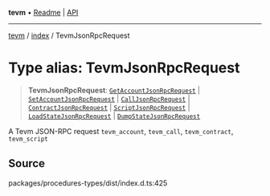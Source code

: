 **tevm** • [Readme](../../README.md) \| [API](../../modules.md)

***

[tevm](../../README.md) / [index](../README.md) / TevmJsonRpcRequest

# Type alias: TevmJsonRpcRequest

> **TevmJsonRpcRequest**: [`GetAccountJsonRpcRequest`](../../procedures-types/type-aliases/GetAccountJsonRpcRequest.md) \| [`SetAccountJsonRpcRequest`](../../procedures-types/type-aliases/SetAccountJsonRpcRequest.md) \| [`CallJsonRpcRequest`](../../procedures-types/type-aliases/CallJsonRpcRequest.md) \| [`ContractJsonRpcRequest`](../../procedures-types/type-aliases/ContractJsonRpcRequest.md) \| [`ScriptJsonRpcRequest`](../../procedures-types/type-aliases/ScriptJsonRpcRequest.md) \| [`LoadStateJsonRpcRequest`](../../procedures-types/type-aliases/LoadStateJsonRpcRequest.md) \| [`DumpStateJsonRpcRequest`](../../procedures-types/type-aliases/DumpStateJsonRpcRequest.md)

A Tevm JSON-RPC request
`tevm_account`, `tevm_call`, `tevm_contract`, `tevm_script`

## Source

packages/procedures-types/dist/index.d.ts:425
